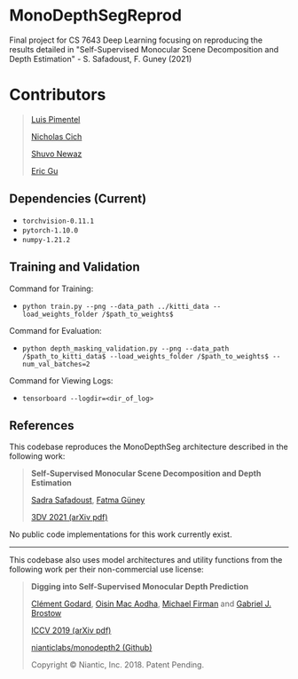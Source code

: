 # MonoDepthSegReprod
Final project for CS 7643 Deep Learning focusing on reproducing the results detailed in "Self-Supervised Monocular Scene Decomposition and Depth Estimation" - S. Safadoust,  F. Guney (2021)

# Contributors
> [Luis Pimentel](lpimentel3@gatech.edu)
> 
> [Nicholas Cich](ncich3@gatech.edu)
> 
> [Shuvo Newaz](shuvo.newaz@gatech.edu)
> 
> [Eric Gu](egu8@gatech.edu)
 
## Dependencies (Current)
- `torchvision-0.11.1`
- `pytorch-1.10.0`
- `numpy-1.21.2`

## Training and Validation
Command for Training: 
- `python train.py --png --data_path ../kitti_data --load_weights_folder /$path_to_weights$`

Command for Evaluation:
- `python depth_masking_validation.py --png --data_path /$path_to_kitti_data$ --load_weights_folder /$path_to_weights$ --num_val_batches=2`

Command for Viewing Logs:
- `tensorboard --logdir=<dir_of_log>`


## References
This codebase reproduces the MonoDepthSeg architecture described in the following work:

> **Self-Supervised Monocular Scene Decomposition and Depth Estimation**
>
> [Sadra Safadoust](ssafadoust20@ku.edu.tr), [Fatma Güney](https://mysite.ku.edu.tr/fguney/)
>
> [3DV 2021 (arXiv pdf)](https://arxiv.org/abs/2110.11275)

No public code implementations for this work currently exist.

---

This codebase also uses model architectures and utility functions from the following work per their non-commercial use license: 
> **Digging into Self-Supervised Monocular Depth Prediction**
>
> [Clément Godard](http://www0.cs.ucl.ac.uk/staff/C.Godard/), [Oisin Mac Aodha](http://vision.caltech.edu/~macaodha/), [Michael Firman](http://www.michaelfirman.co.uk) and [Gabriel J. Brostow](http://www0.cs.ucl.ac.uk/staff/g.brostow/)
>
> [ICCV 2019 (arXiv pdf)](https://arxiv.org/abs/1806.01260)
>
> [nianticlabs/monodepth2 (Github)](https://github.com/nianticlabs/monodepth2)
> 
> Copyright © Niantic, Inc. 2018. Patent Pending.

